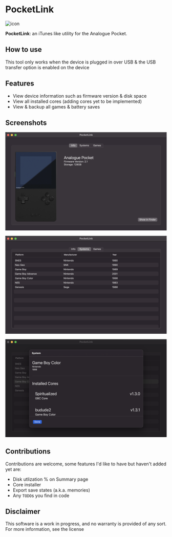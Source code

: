 # PocketLink

<img src="/JJH47E/PocketLink/raw/main/Assets/pocketx2.png" alt="icon" width="256" height="256">

**PocketLink**: an iTunes like utility for the Analogue Pocket.

## How to use

This tool only works when the device is plugged in over USB & the USB transfer option is enabled on the device

## Features

- View device information such as firmware version & disk space
- View all installed cores (adding cores yet to be implemented)
- View & backup all games & battery saves

## Screenshots

![info-screenshot](./Assets/info_screenshot.png)

![systems-screenshot](./Assets/systems_screenshot.png)

![cores-screenshot](./Assets/cores_screenshot.png)

## Contributions

Contributions are welcome, some features I'd like to have but haven't added yet are:

- Disk utlization % on Summary page
- Core installer
- Export save states (a.k.a. memories)
- Any `TODO`s you find in code

## Disclaimer

This software is a work in progress, and no warranty is provided of any sort. For more information, see the license

